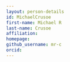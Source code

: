 ```yaml
---
layout: person-details
id: MichaelCrusoe
first-name: Michael R
last-name: Crusoe
affiliation:
homepage:
github_username: mr-c
orcid:
---
```

